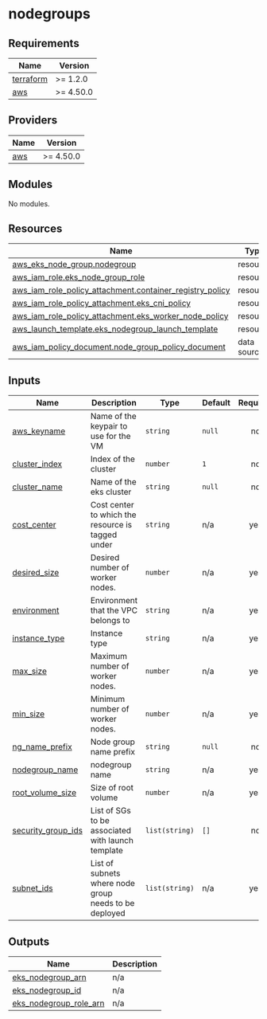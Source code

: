 # nodegroups

<!-- BEGINNING OF PRE-COMMIT-TERRAFORM DOCS HOOK -->
## Requirements

| Name | Version |
|------|---------|
| <a name="requirement_terraform"></a> [terraform](#requirement\_terraform) | >= 1.2.0 |
| <a name="requirement_aws"></a> [aws](#requirement\_aws) | >= 4.50.0 |

## Providers

| Name | Version |
|------|---------|
| <a name="provider_aws"></a> [aws](#provider\_aws) | >= 4.50.0 |

## Modules

No modules.

## Resources

| Name | Type |
|------|------|
| [aws_eks_node_group.nodegroup](https://registry.terraform.io/providers/hashicorp/aws/latest/docs/resources/eks_node_group) | resource |
| [aws_iam_role.eks_node_group_role](https://registry.terraform.io/providers/hashicorp/aws/latest/docs/resources/iam_role) | resource |
| [aws_iam_role_policy_attachment.container_registry_policy](https://registry.terraform.io/providers/hashicorp/aws/latest/docs/resources/iam_role_policy_attachment) | resource |
| [aws_iam_role_policy_attachment.eks_cni_policy](https://registry.terraform.io/providers/hashicorp/aws/latest/docs/resources/iam_role_policy_attachment) | resource |
| [aws_iam_role_policy_attachment.eks_worker_node_policy](https://registry.terraform.io/providers/hashicorp/aws/latest/docs/resources/iam_role_policy_attachment) | resource |
| [aws_launch_template.eks_nodegroup_launch_template](https://registry.terraform.io/providers/hashicorp/aws/latest/docs/resources/launch_template) | resource |
| [aws_iam_policy_document.node_group_policy_document](https://registry.terraform.io/providers/hashicorp/aws/latest/docs/data-sources/iam_policy_document) | data source |

## Inputs

| Name | Description | Type | Default | Required |
|------|-------------|------|---------|:--------:|
| <a name="input_aws_keyname"></a> [aws\_keyname](#input\_aws\_keyname) | Name of the keypair to use for the VM | `string` | `null` | no |
| <a name="input_cluster_index"></a> [cluster\_index](#input\_cluster\_index) | Index of the cluster | `number` | `1` | no |
| <a name="input_cluster_name"></a> [cluster\_name](#input\_cluster\_name) | Name of the eks cluster | `string` | `null` | no |
| <a name="input_cost_center"></a> [cost\_center](#input\_cost\_center) | Cost center to which the resource is tagged under | `string` | n/a | yes |
| <a name="input_desired_size"></a> [desired\_size](#input\_desired\_size) | Desired number of worker nodes. | `number` | n/a | yes |
| <a name="input_environment"></a> [environment](#input\_environment) | Environment that the VPC belongs to | `string` | n/a | yes |
| <a name="input_instance_type"></a> [instance\_type](#input\_instance\_type) | Instance type | `string` | n/a | yes |
| <a name="input_max_size"></a> [max\_size](#input\_max\_size) | Maximum number of worker nodes. | `number` | n/a | yes |
| <a name="input_min_size"></a> [min\_size](#input\_min\_size) | Minimum number of worker nodes. | `number` | n/a | yes |
| <a name="input_ng_name_prefix"></a> [ng\_name\_prefix](#input\_ng\_name\_prefix) | Node group name prefix | `string` | `null` | no |
| <a name="input_nodegroup_name"></a> [nodegroup\_name](#input\_nodegroup\_name) | nodegroup name | `string` | n/a | yes |
| <a name="input_root_volume_size"></a> [root\_volume\_size](#input\_root\_volume\_size) | Size of root volume | `number` | n/a | yes |
| <a name="input_security_group_ids"></a> [security\_group\_ids](#input\_security\_group\_ids) | List of SGs to be associated with launch template | `list(string)` | `[]` | no |
| <a name="input_subnet_ids"></a> [subnet\_ids](#input\_subnet\_ids) | List of subnets where node group needs to be deployed | `list(string)` | n/a | yes |

## Outputs

| Name | Description |
|------|-------------|
| <a name="output_eks_nodegroup_arn"></a> [eks\_nodegroup\_arn](#output\_eks\_nodegroup\_arn) | n/a |
| <a name="output_eks_nodegroup_id"></a> [eks\_nodegroup\_id](#output\_eks\_nodegroup\_id) | n/a |
| <a name="output_eks_nodegroup_role_arn"></a> [eks\_nodegroup\_role\_arn](#output\_eks\_nodegroup\_role\_arn) | n/a |
<!-- END OF PRE-COMMIT-TERRAFORM DOCS HOOK -->
